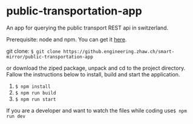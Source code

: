 # public-transportation-app
An app for querying the public transport REST api in switzerland.

Prerequisite: node and npm. You can get it [here](https://www.npmjs.com/get-npm).


git clone:
`$ git clone https://github.engineering.zhaw.ch/smart-mirror/public-transportation-app`

or download the ziped package, unpack and cd to the project directory. Fallow the instructions below to install, build and start the application.

1. `$ npm install`
2. `$ npm run build`
3. `$ npm run start`

If you are a developer and want to  watch the files while coding use`$ npm run dev`
